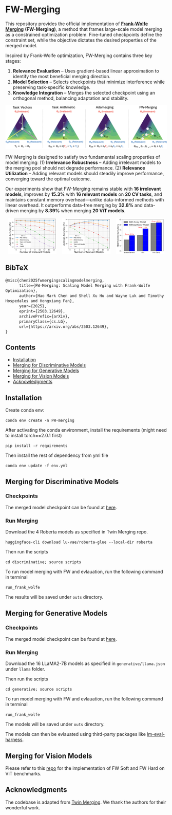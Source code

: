 # FW-Merging

This repository provides the official implementation of [**Frank-Wolfe Merging**](https://arxiv.org/abs/2503.12649) **(FW-Merging)**, a method that frames large-scale model merging as a constrained optimization problem. Fine-tuned checkpoints define the constraint set, while the objective dictates the desired properties of the merged model.  

Inspired by Frank-Wolfe optimization, FW-Merging contains three key stages:  

1. **Relevance Evaluation** – Uses gradient-based linear approximation to identify the most beneficial merging direction.  
2. **Model Selection** – Selects checkpoints that minimize interference while preserving task-specific knowledge.  
3. **Knowledge Integration** – Merges the selected checkpoint using an orthogonal method, balancing adaptation and stability.   

![Figure 4](assets/overview.png)

FW-Merging is designed to satisfy two fundamental scaling properties of model merging: (1) **Irrelevance Robustness** – Adding irrelevant models to the merging pool should not degrade performance. (2) **Relevance Utilization** – Adding relevant models should steadily improve performance, converging toward the optimal outcome.  

Our experiments show that FW-Merging remains stable with **16 irrelevant models**, improves by **15.3%** with **16 relevant models** on **20 CV tasks**, and maintains constant memory overhead—unlike data-informed methods with linear overhead. It outperforms data-free merging by **32.8%** and data-driven merging by **8.39%** when merging **20 ViT models**.  


<div style="display: flex; justify-content: space-around;">
    <img src="assets/scaling_irrelevant.png" alt="Figure 1" style="width: 30%;">
    <img src="assets/scaling_relevant.png" alt="Figure 2" style="width: 30%;">
    <img src="assets/scaling_noisy.png" alt="Figure 3" style="width: 30%;">
</div>

## BibTeX

```
@misc{chen2025fwmergingscalingmodelmerging,
      title={FW-Merging: Scaling Model Merging with Frank-Wolfe Optimization}, 
      author={Hao Mark Chen and Shell Xu Hu and Wayne Luk and Timothy Hospedales and Hongxiang Fan},
      year={2025},
      eprint={2503.12649},
      archivePrefix={arXiv},
      primaryClass={cs.LG},
      url={https://arxiv.org/abs/2503.12649}, 
}
```

## Contents

- [Installation](#installation)
- [Merging for Discriminative Models](#merging-for-discriminative-models)
- [Merging for Generative Models](#merging-for-generative-models)
- [Merging for Vision Models](#merging-for-vision-models)
- [Acknowledgments](#acknowledgments)

## Installation 

Create conda env:

```conda env create -n FW-merging``` 

After activating the conda environment, install the requirements (might need to install torch==2.0.1 first)

```pip install -r requirements```

Then install the rest of dependency from yml file

```conda env update -f env.yml```

## Merging for Discriminative Models

### Checkpoints

The merged model checkpoint can be found at [here](https://huggingface.co/hmarkc/FW-merged/tree/main/roberta).

### Run Merging

Download the 4 Roberta models as specified in Twin Merging repo.

```huggingface-cli download lu-vae/roberta-glue --local-dir roberta```

Then run the scripts

```cd discriminative; source scripts```

To run model merging with FW and evlauation, run the following command in terminal 

```run_frank_wolfe```

The results will be saved under ```outs``` directory.

## Merging for Generative Models

### Checkpoints

The merged model checkpoint can be found at [here](https://huggingface.co/hmarkc/FW-merged/tree/main/llama).

### Run Merging

Download the 16 LLaMA2-7B models as specified in ```generative/llama.json``` under ```llama``` folder.

Then run the scripts

```cd generative; source scripts```

To run model merging with FW and evlauation, run the following command in terminal 

```run_frank_wolfe```

The models will be saved under ```outs``` directory.

The models can then be evlauated using third-party packages like [lm-eval-harness](https://github.com/EleutherAI/lm-evaluation-harness).

## Merging for Vision Models

Please refer to this [repo](https://github.com/hmarkc/fusion_bench) for the implementation of FW Soft and FW Hard on ViT benchmarks.

## Acknowledgments
The codebase is adapted from [Twin Merging](https://github.com/LZY-the-boys/Twin-Merging?tab=readme-ov-file). We thank the authors for their wonderful work.

